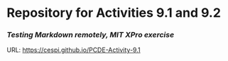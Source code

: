 # Repository for Activities 9.1 and 9.2
### <i>Testing Markdown remotely, <b>MIT XPro exercise</b></i>
URL: https://cespi.github.io/PCDE-Activity-9.1
